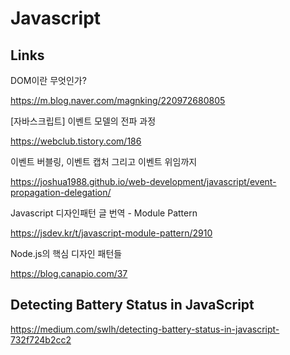 # Javascript

## Links

DOM이란 무엇인가?

https://m.blog.naver.com/magnking/220972680805

[자바스크립트] 이벤트 모델의 전파 과정

https://webclub.tistory.com/186

이벤트 버블링, 이벤트 캡처 그리고 이벤트 위임까지

https://joshua1988.github.io/web-development/javascript/event-propagation-delegation/

Javascript 디자인패턴 글 번역 - Module Pattern

https://jsdev.kr/t/javascript-module-pattern/2910

Node.js의 핵심 디자인 패턴들

https://blog.canapio.com/37

## Detecting Battery Status in JavaScript

https://medium.com/swlh/detecting-battery-status-in-javascript-732f724b2cc2
